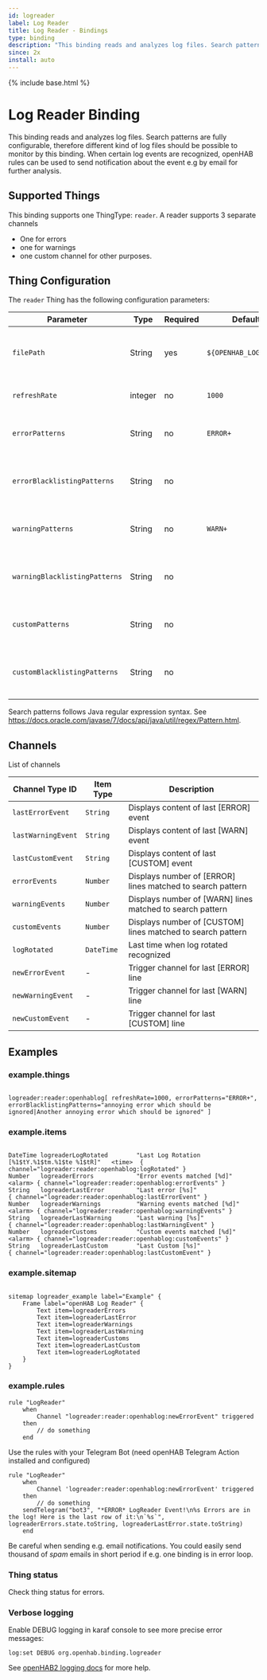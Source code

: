 ```yaml
---
id: logreader
label: Log Reader
title: Log Reader - Bindings
type: binding
description: "This binding reads and analyzes log files. Search patterns are fully configurable, therefore different kind of log files should be possible to monitor by this binding."
since: 2x
install: auto
---
```


<!-- Attention authors: Do not edit directly. Please add your changes to the appropriate source repository -->

{% include base.html %}

# Log Reader Binding

This binding reads and analyzes log files. Search patterns are fully configurable, therefore different kind of log files should be possible to monitor by this binding.
When certain log events are recognized, openHAB rules can be used to send notification about the event e.g by email for further analysis.

## Supported Things

This binding supports one ThingType: `reader`.
A reader supports 3 separate channels
  * One for errors
  * one for warnings
  * one custom channel for other purposes.

## Thing Configuration

The `reader` Thing has the following configuration parameters: 

| Parameter                     | Type    | Required | Default if omitted               | Description                                                                             |
| ------------------------------| ------- | -------- | -------------------------------- |-----------------------------------------------------------------------------------------|
| `filePath`                    | String  |   yes    | `${OPENHAB_LOGDIR}/openhab.log`  | Path to log file. ${OPENHAB_LOGDIR} is automatically replaced by the correct directory. |
| `refreshRate`                 | integer |   no     | `1000`                           | Time in milliseconds between individual log reads.                                      |
| `errorPatterns`               | String  |   no     | `ERROR+`                         | Search patterns separated by \| character for error events.                            |
| `errorBlacklistingPatterns`   | String  |   no     |                                  | Search patterns for blacklisting unwanted error events separated by \| character.       |
| `warningPatterns`             | String  |   no     | `WARN+`                          | Search patterns separated by \| character for warning events.                              |
| `warningBlacklistingPatterns` | String  |   no     |                                  | Search patterns for blacklisting unwanted warning events separated by \| character.     |
| `customPatterns`              | String  |   no     |                                  | Search patterns separated by \| character for custom events.                             |
| `customBlacklistingPatterns`  | String  |   no     |                                  | Search patterns for blacklisting unwanted custom events separated by \| character.      |

Search patterns follows Java regular expression syntax. See https://docs.oracle.com/javase/7/docs/api/java/util/regex/Pattern.html.

## Channels

List of channels

| Channel Type ID    | Item Type    | Description                                                    |
| ------------------ | ------------ | -------------------------------------------------------------- |
| `lastErrorEvent`   | `String`     | Displays content of last [ERROR] event                        |
| `lastWarningEvent` | `String`     | Displays content of last [WARN] event                         |
| `lastCustomEvent`  | `String`     | Displays content of last [CUSTOM] event                       |
| `errorEvents`      | `Number`     | Displays number of [ERROR] lines matched to search pattern     |
| `warningEvents`    | `Number`     | Displays number of [WARN] lines matched to search pattern      |
| `customEvents`     | `Number`     | Displays number of [CUSTOM] lines matched to search pattern    |
| `logRotated`       | `DateTime`   | Last time when log rotated recognized                          |
| `newErrorEvent`    | -            | Trigger channel for last [ERROR] line                          |
| `newWarningEvent`  | -            | Trigger channel for last [WARN] line                           |
| `newCustomEvent`   | -            | Trigger channel for last [CUSTOM] line                         |

## Examples

### example.things

```xtend

logreader:reader:openhablog[ refreshRate=1000, errorPatterns="ERROR+", errorBlacklistingPatterns="annoying error which should be ignored|Another annoying error which should be ignored" ]

```

### example.items

```xtend

DateTime logreaderLogRotated        "Last Log Rotation [%1$tY.%1$tm.%1$te %1$tR]"   <time>  { channel="logreader:reader:openhablog:logRotated" }
Number   logreaderErrors            "Error events matched [%d]"                     <alarm> { channel="logreader:reader:openhablog:errorEvents" }
String   logreaderLastError         "Last error [%s]"                                       { channel="logreader:reader:openhablog:lastErrorEvent" }
Number   logreaderWarnings          "Warning events matched [%d]"                   <alarm> { channel="logreader:reader:openhablog:warningEvents" }
String   logreaderLastWarning       "Last warning [%s]"                                     { channel="logreader:reader:openhablog:lastWarningEvent" }
Number   logreaderCustoms           "Custom events matched [%d]"                    <alarm> { channel="logreader:reader:openhablog:customEvents" }
String   logreaderLastCustom        "Last Custom [%s]"                                      { channel="logreader:reader:openhablog:lastCustomEvent" }

```

### example.sitemap

```xtend

sitemap logreader_example label="Example" {
	Frame label="openHAB Log Reader" {
		Text item=logreaderErrors
		Text item=logreaderLastError
		Text item=logreaderWarnings
		Text item=logreaderLastWarning
		Text item=logreaderCustoms
		Text item=logreaderLastCustom
		Text item=logreaderLogRotated
	}
}

```

### example.rules

```xtend
rule "LogReader"
    when
        Channel "logreader:reader:openhablog:newErrorEvent" triggered
    then
        // do something
    end
```

Use the rules with your Telegram Bot (need openHAB Telegram Action installed and configured)

```xtend
rule "LogReader"
    when
        Channel 'logreader:reader:openhablog:newErrorEvent' triggered
    then
        // do something
	sendTelegram("bot3", "*ERROR* LogReader Event!\n%s Errors are in the log! Here is the last row of it:\n`%s`", logreaderErrors.state.toString, logreaderLastError.state.toString)
    end
```

Be careful when sending e.g. email notifications.
You could easily send thousand of *spam* emails in short period if e.g. one binding is in error loop.

### Thing status

Check thing status for errors.

### Verbose logging

Enable DEBUG logging in karaf console to see more precise error messages:

`log:set DEBUG org.openhab.binding.logreader`

See [openHAB2 logging docs](https://www.openhab.org/docs/administration/logging.html#defining-what-to-log) for more help.
